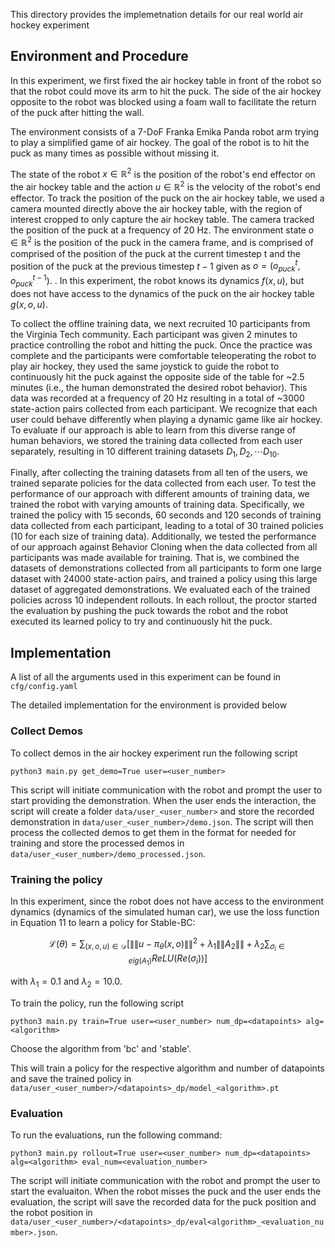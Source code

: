 This directory provides the implemetnation details for our real world air hockey experiment

## Environment and Procedure
In this experiment, we first fixed the air hockey table in front of the robot so that the robot could move its arm to hit the puck. The side of the air hockey opposite to the robot was blocked using a foam wall to facilitate the return of the puck after hitting the wall. 

The environment consists of a 7-DoF Franka Emika Panda robot arm trying to play a simplified game of air hockey. The goal of the robot is to hit the puck as many times as possible without missing it.

The state of the robot $x \in \mathbb{R}^2$ is the position of the robot's end effector on the air hockey table and the action $u \in \mathbb{R}^2$ is the velocity of the robot's end effector. To track the position of the puck on the air hockey table, we used a camera mounted directly above the air hockey table, with the region of interest cropped to only capture the air hockey table. The camera tracked the position of the puck at a frequency of 20 Hz. The environment state $o \in \mathbb{R}^2$ is the position of the puck in the camera frame, and is comprised of comprised of the position of the puck at the current timestep t and the position of the puck at the previous timestep $t-1$ given as $o = (o^t_{puck}, o^{t-1}_{puck})$. . In this experiment, the robot knows its dynamics $f(x, u)$, but does not have access to the dynamics of the puck on the air hockey table $g(x, o, u)$.

To collect the offline training data, we next recruited 10 participants from the Virginia Tech community. Each participant was given 2 minutes to practice controlling the robot and hitting the puck. Once the practice was complete and the participants were comfortable teleoperating the robot to play air hockey, they used the same joystick to guide the robot to continuously hit the puck against the opposite side of the table for ~2.5 minutes (i.e., the human demonstrated the desired robot behavior). This data was recorded at a frequency of 20 Hz resulting in a total of ~3000 state-action pairs collected from each participant. We recognize that each user could behave differently when playing a dynamic game like air hockey. To evaluate if our approach is able to learn from this diverse range of human behaviors, we stored the training data collected from each user separately, resulting in 10 different training datasets $D_1, D_2, \cdots D_{10}$.  

Finally, after collecting the training datasets from all ten of the users, we trained separate policies for the data collected from each user. To test the performance of our approach with different amounts of training data, we trained the robot with varying amounts of training data. Specifically, we trained the policy with 15 seconds, 60 seconds and 120 seconds of training data collected from each participant, leading to a total of 30 trained policies (10 for each size of training data). Additionally, we tested the performance of our approach against Behavior Cloning when the data collected from all participants was made available for training. That is, we combined the datasets of demonstrations collected from all participants to form one large dataset with 24000 state-action pairs, and trained a policy using this large dataset of aggregated demonstrations. We evaluated each of the trained policies across 10 independent rollouts. In each rollout, the proctor started the evaluation by pushing the puck towards the robot and the robot executed its learned policy to try and continuously hit the puck.


## Implementation
A list of all the arguments used in this experiment can be found in `cfg/config.yaml`

The detailed implementation for the environment is provided below

### Collect Demos
To collect demos in the air hockey experiment run the following script
```
python3 main.py get_demo=True user=<user_number>
```
This script will initiate communication with the robot and prompt the user to start providing the demonstration. When the user ends the interaction, the script will create a folder `data/user_<user_number>` and store the recorded demonstration in `data/user_<user_number>/demo.json`. The script will then process the collected demos to get them in the format for needed for training and store the processed demos in `data/user_<user_number>/demo_processed.json`.

### Training the policy
In this experiment, since the robot does not have access to the environment dynamics (dynamics of the simulated human car), we use the loss function in Equation 11 to learn a policy for Stable-BC:

$$
\mathcal L(\theta) = \sum_{(x, o, u) \in \mathcal D}\Big [ \|\|u - \pi_\theta(x, o)\|\|^2 + \lambda_1 \|\|A_2\|\| + \lambda_2 \sum_{\sigma_i \in eig(A_1)} ReLU(Re(\sigma_i)) \Big]
$$

with $\lambda_1 = 0.1$ and $\lambda_2=10.0$. 

To train the policy, run the following script
```
python3 main.py train=True user=<user_number> num_dp=<datapoints> alg=<algorithm> 
```
Choose the algorithm from 'bc' and 'stable'.

This will train a policy for the respective algorithm and number of datapoints and save the trained policy in `data/user_<user_number>/<datapoints>_dp/model_<algorithm>.pt`

### Evaluation


To run the evaluations, run the following command:
```
python3 main.py rollout=True user=<user_number> num_dp=<datapoints> alg=<algorithm> eval_num=<evaluation_number>
```
The script will initiate communication with the robot and prompt the user to start the evaluaiton. When the robot misses the puck and the user ends the evaluation, the script will save the recorded data for the puck position and the robot position in `data/user_<user_number>/<datapoints>_dp/eval<algorithm>_<evaluation_number>.json`.
